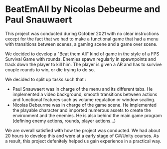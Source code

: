 # BeatEmAll by Nicolas Debeurme and Paul Snauwaert

This project was conducted during October 2021 with no clear instructions except for the fact that we had to make a functional game that had a menu with transitions between scenes, a gaming scene and a game over scene.

We decided to develop a "Beat them All" kind of game in the style of a FPS Survival Game with rounds. Enemies spawn regularly in spawnpoints and track down the player to kill him. The player is given a AR and has to survive couple rounds to win, or die trying to do so.

We decided to split up tasks such that :
- Paul Snauwaert was in charge of the menu and its different tabs. He implemented a video background, smooth transitions between actions and functional features such as volume regulation or window scaling.
- Nicolas Debeurme was in charge of the game scene. He implemented the playable character and imported numerous assets to create the environment and the enemies. He is also behind the main game program (defining enemy actions, rounds, player actions...)

We are overall satisfied with how the project was conducted. We had about 20 hours to develop this and were at a early stage of C#/Unity courses. 
As a result, this project defenitely helped us gain experience in a practical way.
